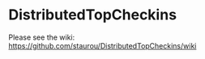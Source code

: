 # DistributedTopCheckins
Please see the wiki:<br>
https://github.com/staurou/DistributedTopCheckins/wiki
